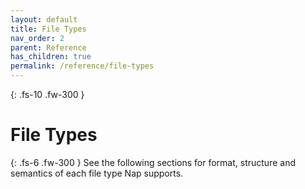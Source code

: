 ```yaml
---
layout: default
title: File Types
nav_order: 2
parent: Reference
has_children: true
permalink: /reference/file-types
---
```


{: .fs-10 .fw-300 }
# File Types

{: .fs-6 .fw-300 }
See the following sections for format, structure and semantics of each file type Nap supports.
